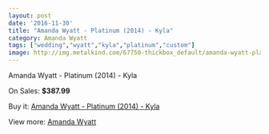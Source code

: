 ```yaml
---
layout: post
date: '2016-11-30'
title: "Amanda Wyatt - Platinum (2014) - Kyla"
category: Amanda Wyatt
tags: ["wedding","wyatt","kyla","platinum","custom"]
image: http://img.metalkind.com/67750-thickbox_default/amanda-wyatt-platinum-2014-kyla.jpg
---
```

Amanda Wyatt - Platinum (2014) - Kyla

On Sales: **$387.99**
<a href="https://www.metalkind.com/en/amanda-wyatt/17148-amanda-wyatt-platinum-2014-kyla.html"><amp-img layout="responsive" width="600" height="600" src="//img.metalkind.com/67750-thickbox_default/amanda-wyatt-platinum-2014-kyla.jpg" alt="Amanda Wyatt - Platinum (2014) - Kyla 0" /></a>
<a href="https://www.metalkind.com/en/amanda-wyatt/17148-amanda-wyatt-platinum-2014-kyla.html"><amp-img layout="responsive" width="600" height="600" src="//img.metalkind.com/67751-thickbox_default/amanda-wyatt-platinum-2014-kyla.jpg" alt="Amanda Wyatt - Platinum (2014) - Kyla 1" /></a>
<a href="https://www.metalkind.com/en/amanda-wyatt/17148-amanda-wyatt-platinum-2014-kyla.html"><amp-img layout="responsive" width="600" height="600" src="//img.metalkind.com/67752-thickbox_default/amanda-wyatt-platinum-2014-kyla.jpg" alt="Amanda Wyatt - Platinum (2014) - Kyla 2" /></a>

Buy it: [Amanda Wyatt - Platinum (2014) - Kyla](https://www.metalkind.com/en/amanda-wyatt/17148-amanda-wyatt-platinum-2014-kyla.html "Amanda Wyatt - Platinum (2014) - Kyla")

View more: [Amanda Wyatt](https://www.metalkind.com/en/15-amanda-wyatt "Amanda Wyatt")